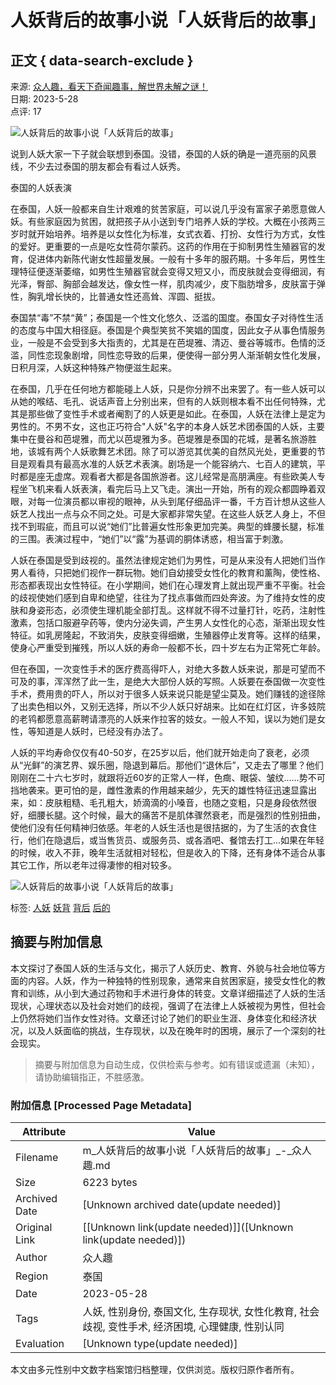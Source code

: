 # 人妖背后的故事小说「人妖背后的故事」

## 正文 { data-search-exclude }


来源: [众人趣，看天下奇闻趣事，解世界未解之谜！](http://zr7.net)  
日期: 2023-5-28  
点评: 17  

![人妖背后的故事小说「人妖背后的故事」](http://zr7.net/article/UploadFiles/202305/28/20230528121805920.jpg)

说到人妖大家一下子就会联想到泰国。没错，泰国的人妖的确是一道亮丽的风景线，不少去过泰国的朋友都会有看过人妖秀。

泰国的人妖表演

在泰国，人妖一般都来自生计艰难的贫苦家庭，可以说几乎没有富家子弟愿意做人妖。有些家庭因为贫困，就把孩子从小送到专门培养人妖的学校。大概在小孩两三岁时就开始培养。培养是以女性化为标准，女式衣着、打扮、女性行为方式，女性的爱好。更重要的一点是吃女性荷尔蒙药。这药的作用在于抑制男性生殖器官的发育，促进体内新陈代谢女性超量发展。一般有十多年的服药期。十多年后，男性生理特征便逐渐萎缩，如男性生殖器官就会变得又短又小，而皮肤就会变得细润，有光泽，臀部、胸部会越发达，像女性一样，肌肉减少，皮下脂肪增多，皮肤富于弹性，胸乳增长快的，比普通女性还高耸、浑圆、挺拔。

泰国禁“毒”不禁“黄”；泰国是一个性文化悠久、泛滥的国度。泰国女子对待性生活的态度与中国大相径庭。泰国是个典型笑贫不笑娼的国度，因此女子从事色情服务业，一般是不会受到多大指责的，尤其是在芭堤雅、清迈、曼谷等城市。色情的泛滥，同性恋现象剧增，同性恋导致的后果，便使得一部分男人渐渐朝女性化发展，日积月深，人妖这种特殊产物便滋生起来。

在泰国，几乎在任何地方都能碰上人妖，只是你分辨不出来罢了。有一些人妖可以从她的喉结、毛孔、说话声音上分别出来，但有的人妖则根本看不出任何特殊，尤其是那些做了变性手术或者阉割了的人妖更是如此。在泰国，人妖在法律上是定为男性的。不男不女，这也正巧符合"人妖"名字的本身人妖艺术团泰国的人妖，主要集中在曼谷和芭堤雅，而尤以芭堤雅为多。芭堤雅是泰国的花城，是著名旅游胜地，该城有两个人妖歌舞艺术团。除了可以游览其优美的自然风光处，更重要的节目是观看具有最高水准的人妖艺术表演。剧场是一个能容纳六、七百人的建筑，平时都是座无虚席。观看者大都是各国旅游者。这儿经常是高朋满座。有些欧美人专程坐飞机来看人妖表演，看完后马上又飞走。演出一开始，所有的观众都圆睁着双眼，对每一位演员都以审视的眼神，从头到尾仔细品评一番，千方百计想从这些人妖艺人找出一点与众不同之处。可是大家都非常失望。在这些人妖艺人身上，不但找不到瑕疵，而且可以说“她们”比普遍女性形象更加完美。典型的蜂腰长腿，标准的三围。表演过程中，“她们”以“露”为基调的胴体诱惑，相当富于刺激。

人妖在泰国是受到歧视的。虽然法律规定她们为男性，可是从来没有人把她们当作男人看待，只把她们视作一群玩物。她们自幼接受女性化的教育和薰陶，使性格、形态都表现出女性特征。在小学期间，她们在心理发育上就出现严重不平衡。社会的歧视使她们感到自卑和绝望，往往为了找点事做而四处奔波。为了维持女性的皮肤和身姿形态，必须使生理机能全部打乱。这样就不得不过量打针，吃药，注射性激素，包括口服避孕药等，使内分泌失调，产生男人女性化的心态，渐渐出现女性特征。如乳房隆起，不致消失，皮肤变得细嫩，生殖器停止发育等。这样的结果，使身心严重受到摧残，所以人妖的寿命一般都不长，四十岁左右为正常死亡年龄。

但在泰国，一次变性手术的医疗费高得吓人，对绝大多数人妖来说，那是可望而不可及的事，浑浑然了此一生，是绝大大部份人妖的写照。人妖要在泰国做一次变性手术，费用贵的吓人，所以对于很多人妖来说只能是望尘莫及。她们赚钱的途径除了出卖色相以外，又别无选择，所以不少人妖只好胡来。比如在红灯区，许多妓院的老鸨都愿意高薪聘请漂亮的人妖来作拉客的妓女。一般人不知，误以为她们是女性，等知道是人妖时，已经没有办法了。

人妖的平均寿命仅仅有40-50岁，在25岁以后，他们就开始走向了衰老，必须从“光鲜”的演艺界、娱乐圈，隐退到幕后。那他们“退休后”，又走去了哪里？他们刚刚在二十六七岁时，就跟将近60岁的正常人一样，色癍、眼袋、皱纹……势不可挡地袭来。更可怕的是，雌性激素的作用越来越少，先天的雄性特征迅速显露出来，如：皮肤粗糙、毛孔粗大，娇滴滴的小嗓音，也随之变粗，只是身段依然很好，细腰长腿。这个时候，最大的痛苦不是肌体骤然衰老，而是强烈的性别扭曲，使他们没有任何精神归依感。年老的人妖生活也是很拮据的，为了生活的衣食住行，他们在隐退后，或当售货员、或服务员、或各酒吧、餐馆去打工...如果在年轻的时候，收入不菲，晚年生活就相对轻松，但是收入的下降，还有身体不适合从事其它工作，所以老年过得凄惨的相对较多。

![人妖背后的故事小说「人妖背后的故事」](https://p3-sign.toutiaoimg.com/large/pgc-image/e023c7d7de94429b85d5fae364ba8e7d?_iz=31825&from=article.detail&x-expires=1701688282&x-signature=32Q%2FeqAnpRhRrjDyADJx1lMuzLQ%3D&index=1)

标签: [人妖](http://m.zr7.net/search/?word=%C8%CB%D1%FD) [妖背](http://m.zr7.net/search/?word=%D1%FD%B1%B3) [背后](http://m.zr7.net/search/?word=%B1%B3%BA%F3) [后的](http://m.zr7.net/search/?word=%BA%F3%B5%C4)
<!-- tcd_original_link http://m.zr7.net/a/33416.html -->


## 摘要与附加信息

<!-- tcd_abstract -->
本文探讨了泰国人妖的生活与文化，揭示了人妖历史、教育、外貌与社会地位等方面的内容。人妖，作为一种独特的性别现象，通常来自贫困家庭，接受女性化的教育和训练，从小到大通过药物和手术进行身体的转变。文章详细描述了人妖的生活现状，心理状态以及社会对她们的歧视，强调了在法律上人妖被视为男性，但社会上仍然将她们当作女性对待。文章还讨论了她们的职业生涯、身体变化和经济状况，以及人妖面临的挑战，生存现状，以及在晚年时的困境，展示了一个深刻的社会现实。
<!-- tcd_abstract_end -->

> 摘要与附加信息为自动生成，仅供检索与参考。如有错误或遗漏（未知），请协助编辑指正，不胜感激。

### 附加信息 [Processed Page Metadata]

| Attribute       | Value                                  |
|-----------------|----------------------------------------|
| Filename        | m_人妖背后的故事小说「人妖背后的故事」_-_众人趣.md                             |
| Size            | 6223 bytes                           |
| Archived Date   | [Unknown archived date(update needed)]                             |
| Original Link   | [[Unknown link(update needed)]]([Unknown link(update needed)])                       |
| Author          | 众人趣                               |
| Region          | 泰国                               |
| Date            | 2023-05-28                                 |
| Tags            | 人妖, 性别身份, 泰国文化, 生存现状, 女性化教育, 社会歧视, 变性手术, 经济困境, 心理健康, 性别认同                                 |
| Evaluation            | [Unknown type(update needed)]                                 |
<!-- tcd_table_end -->

本文由多元性别中文数字档案馆归档整理，仅供浏览。版权归原作者所有。

